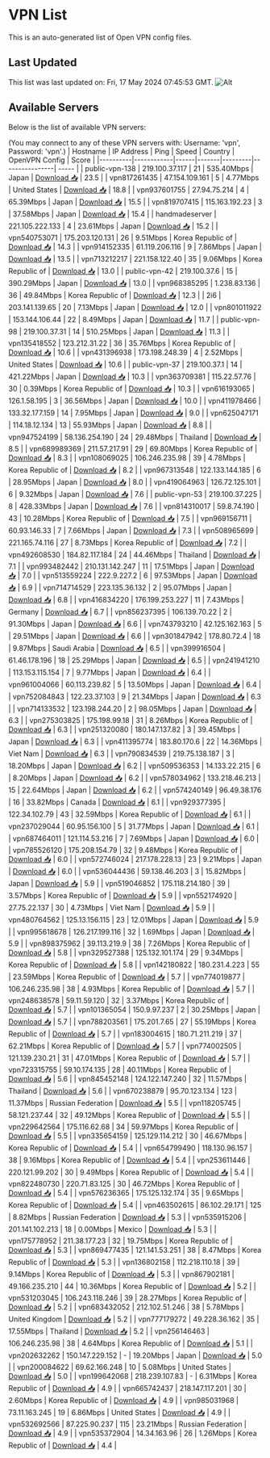 # VPN List

This is an auto-generated list of Open VPN config files.

## Last Updated

This list was last updated on: Fri, 17 May 2024 07:45:53 GMT.
![Alt](https://repobeats.axiom.co/api/embed/186b98318ef1479477931607c1ad7d823f12451f.svg "Repobeats analytics image")

## Available Servers

Below is the list of available VPN servers:

(You may connect to any of these VPN servers with: Username: 'vpn', Password: 'vpn'.)
| Hostname | IP Address | Ping | Speed | Country | OpenVPN Config | Score |
|----------|------------|------|-------|---------|----------------| ----- |
| public-vpn-138 | 219.100.37.117 | 21 | 535.40Mbps | Japan | [Download 📥](./configs/server_0_JP.ovpn) | 23.5 |
| vpn817261435 | 47.154.109.161 | 5 | 4.77Mbps | United States | [Download 📥](./configs/server_1_US.ovpn) | 18.8 |
| vpn937601755 | 27.94.75.214 | 4 | 65.39Mbps | Japan | [Download 📥](./configs/server_2_JP.ovpn) | 15.5 |
| vpn819707415 | 115.163.192.23 | 3 | 37.58Mbps | Japan | [Download 📥](./configs/server_3_JP.ovpn) | 15.4 |
| handmadeserver | 221.105.222.133 | 4 | 23.61Mbps | Japan | [Download 📥](./configs/server_4_JP.ovpn) | 15.2 |
| vpn540753071 | 175.203.120.131 | 26 | 9.51Mbps | Korea Republic of | [Download 📥](./configs/server_5_KR.ovpn) | 14.3 |
| vpn914152335 | 61.119.206.116 | 9 | 7.86Mbps | Japan | [Download 📥](./configs/server_6_JP.ovpn) | 13.5 |
| vpn713212217 | 221.158.122.40 | 35 | 9.06Mbps | Korea Republic of | [Download 📥](./configs/server_7_KR.ovpn) | 13.0 |
| public-vpn-42 | 219.100.37.6 | 15 | 390.29Mbps | Japan | [Download 📥](./configs/server_8_JP.ovpn) | 13.0 |
| vpn968385295 | 1.238.83.136 | 36 | 49.84Mbps | Korea Republic of | [Download 📥](./configs/server_9_KR.ovpn) | 12.3 |
| 2i6 | 203.141.139.65 | 20 | 7.13Mbps | Japan | [Download 📥](./configs/server_10_JP.ovpn) | 12.0 |
| vpn801011922 | 153.144.106.44 | 22 | 8.49Mbps | Japan | [Download 📥](./configs/server_11_JP.ovpn) | 11.7 |
| public-vpn-98 | 219.100.37.31 | 14 | 510.25Mbps | Japan | [Download 📥](./configs/server_12_JP.ovpn) | 11.3 |
| vpn135418552 | 123.212.31.22 | 36 | 35.76Mbps | Korea Republic of | [Download 📥](./configs/server_13_KR.ovpn) | 10.6 |
| vpn431396938 | 173.198.248.39 | 4 | 2.52Mbps | United States | [Download 📥](./configs/server_14_US.ovpn) | 10.6 |
| public-vpn-37 | 219.100.37.1 | 14 | 421.22Mbps | Japan | [Download 📥](./configs/server_15_JP.ovpn) | 10.3 |
| vpn363709381 | 115.22.57.76 | 30 | 0.39Mbps | Korea Republic of | [Download 📥](./configs/server_16_KR.ovpn) | 10.3 |
| vpn616193065 | 126.1.58.195 | 3 | 36.56Mbps | Japan | [Download 📥](./configs/server_17_JP.ovpn) | 10.0 |
| vpn411978466 | 133.32.177.159 | 14 | 7.95Mbps | Japan | [Download 📥](./configs/server_18_JP.ovpn) | 9.0 |
| vpn625047171 | 114.18.12.134 | 13 | 55.93Mbps | Japan | [Download 📥](./configs/server_19_JP.ovpn) | 8.8 |
| vpn947524199 | 58.136.254.190 | 24 | 29.48Mbps | Thailand | [Download 📥](./configs/server_20_TH.ovpn) | 8.5 |
| vpn689989369 | 211.57.217.91 | 29 | 69.80Mbps | Korea Republic of | [Download 📥](./configs/server_21_KR.ovpn) | 8.3 |
| vpn108069025 | 106.246.235.98 | 39 | 4.78Mbps | Korea Republic of | [Download 📥](./configs/server_22_KR.ovpn) | 8.2 |
| vpn967313548 | 122.133.144.185 | 6 | 28.95Mbps | Japan | [Download 📥](./configs/server_23_JP.ovpn) | 8.0 |
| vpn419064963 | 126.72.125.101 | 6 | 9.32Mbps | Japan | [Download 📥](./configs/server_24_JP.ovpn) | 7.6 |
| public-vpn-53 | 219.100.37.225 | 8 | 428.33Mbps | Japan | [Download 📥](./configs/server_25_JP.ovpn) | 7.6 |
| vpn814310017 | 59.8.74.190 | 43 | 10.28Mbps | Korea Republic of | [Download 📥](./configs/server_26_KR.ovpn) | 7.5 |
| vpn969156711 | 60.93.146.33 | 7 | 7.66Mbps | Japan | [Download 📥](./configs/server_27_JP.ovpn) | 7.3 |
| vpn508965699 | 221.165.74.116 | 27 | 8.73Mbps | Korea Republic of | [Download 📥](./configs/server_28_KR.ovpn) | 7.2 |
| vpn492608530 | 184.82.117.184 | 24 | 44.46Mbps | Thailand | [Download 📥](./configs/server_29_TH.ovpn) | 7.1 |
| vpn993482442 | 210.131.142.247 | 11 | 17.51Mbps | Japan | [Download 📥](./configs/server_30_JP.ovpn) | 7.0 |
| vpn513559224 | 222.9.227.2 | 6 | 97.53Mbps | Japan | [Download 📥](./configs/server_31_JP.ovpn) | 6.9 |
| vpn714714529 | 223.135.36.132 | 2 | 95.07Mbps | Japan | [Download 📥](./configs/server_32_JP.ovpn) | 6.8 |
| vpn416834220 | 176.199.253.227 | 11 | 7.43Mbps | Germany | [Download 📥](./configs/server_33_DE.ovpn) | 6.7 |
| vpn856237395 | 106.139.70.22 | 2 | 91.30Mbps | Japan | [Download 📥](./configs/server_34_JP.ovpn) | 6.6 |
| vpn743793210 | 42.125.162.163 | 5 | 29.51Mbps | Japan | [Download 📥](./configs/server_35_JP.ovpn) | 6.6 |
| vpn301847942 | 178.80.72.4 | 18 | 9.87Mbps | Saudi Arabia | [Download 📥](./configs/server_36_SA.ovpn) | 6.5 |
| vpn399916504 | 61.46.178.196 | 18 | 25.29Mbps | Japan | [Download 📥](./configs/server_37_JP.ovpn) | 6.5 |
| vpn241941210 | 113.153.115.154 | 7 | 9.77Mbps | Japan | [Download 📥](./configs/server_38_JP.ovpn) | 6.4 |
| vpn961004066 | 60.113.239.82 | 5 | 13.50Mbps | Japan | [Download 📥](./configs/server_39_JP.ovpn) | 6.4 |
| vpn752084843 | 122.23.37.103 | 9 | 21.34Mbps | Japan | [Download 📥](./configs/server_40_JP.ovpn) | 6.3 |
| vpn714133532 | 123.198.244.20 | 2 | 98.05Mbps | Japan | [Download 📥](./configs/server_41_JP.ovpn) | 6.3 |
| vpn275303825 | 175.198.99.18 | 31 | 8.26Mbps | Korea Republic of | [Download 📥](./configs/server_42_KR.ovpn) | 6.3 |
| vpn251320080 | 180.147.137.82 | 3 | 39.45Mbps | Japan | [Download 📥](./configs/server_43_JP.ovpn) | 6.3 |
| vpn411395774 | 183.80.170.6 | 22 | 14.36Mbps | Viet Nam | [Download 📥](./configs/server_44_VN.ovpn) | 6.3 |
| vpn790834539 | 219.75.138.187 | 3 | 18.20Mbps | Japan | [Download 📥](./configs/server_45_JP.ovpn) | 6.2 |
| vpn509536353 | 14.133.22.215 | 6 | 8.20Mbps | Japan | [Download 📥](./configs/server_46_JP.ovpn) | 6.2 |
| vpn578034962 | 133.218.46.213 | 15 | 22.64Mbps | Japan | [Download 📥](./configs/server_47_JP.ovpn) | 6.2 |
| vpn574240149 | 96.49.38.176 | 16 | 33.82Mbps | Canada | [Download 📥](./configs/server_48_CA.ovpn) | 6.1 |
| vpn929377395 | 122.34.102.79 | 43 | 32.59Mbps | Korea Republic of | [Download 📥](./configs/server_49_KR.ovpn) | 6.1 |
| vpn237029044 | 60.95.156.100 | 5 | 31.77Mbps | Japan | [Download 📥](./configs/server_50_JP.ovpn) | 6.1 |
| vpn687464011 | 121.114.53.216 | 7 | 7.69Mbps | Japan | [Download 📥](./configs/server_51_JP.ovpn) | 6.0 |
| vpn785526120 | 175.208.154.79 | 32 | 9.48Mbps | Korea Republic of | [Download 📥](./configs/server_52_KR.ovpn) | 6.0 |
| vpn572746024 | 217.178.228.13 | 23 | 9.21Mbps | Japan | [Download 📥](./configs/server_53_JP.ovpn) | 6.0 |
| vpn536044436 | 59.138.46.203 | 3 | 15.82Mbps | Japan | [Download 📥](./configs/server_54_JP.ovpn) | 5.9 |
| vpn519046852 | 175.118.214.180 | 39 | 3.57Mbps | Korea Republic of | [Download 📥](./configs/server_55_KR.ovpn) | 5.9 |
| vpn552174920 | 27.75.22.137 | 30 | 4.73Mbps | Viet Nam | [Download 📥](./configs/server_56_VN.ovpn) | 5.9 |
| vpn480764562 | 125.13.156.115 | 23 | 12.01Mbps | Japan | [Download 📥](./configs/server_57_JP.ovpn) | 5.9 |
| vpn995618678 | 126.217.199.116 | 32 | 1.69Mbps | Japan | [Download 📥](./configs/server_58_JP.ovpn) | 5.9 |
| vpn898375962 | 39.113.219.9 | 38 | 7.26Mbps | Korea Republic of | [Download 📥](./configs/server_59_KR.ovpn) | 5.8 |
| vpn329527388 | 125.132.101.174 | 29 | 9.34Mbps | Korea Republic of | [Download 📥](./configs/server_60_KR.ovpn) | 5.8 |
| vpn142180822 | 180.231.4.223 | 55 | 23.59Mbps | Korea Republic of | [Download 📥](./configs/server_61_KR.ovpn) | 5.7 |
| vpn774019877 | 106.246.235.98 | 38 | 4.93Mbps | Korea Republic of | [Download 📥](./configs/server_62_KR.ovpn) | 5.7 |
| vpn248638578 | 59.11.59.120 | 32 | 3.37Mbps | Korea Republic of | [Download 📥](./configs/server_63_KR.ovpn) | 5.7 |
| vpn101365054 | 150.9.97.237 | 2 | 30.25Mbps | Japan | [Download 📥](./configs/server_64_JP.ovpn) | 5.7 |
| vpn788203561 | 175.201.7.65 | 27 | 55.19Mbps | Korea Republic of | [Download 📥](./configs/server_65_KR.ovpn) | 5.7 |
| vpn183004615 | 180.71.211.219 | 37 | 62.21Mbps | Korea Republic of | [Download 📥](./configs/server_66_KR.ovpn) | 5.7 |
| vpn774002505 | 121.139.230.21 | 31 | 47.01Mbps | Korea Republic of | [Download 📥](./configs/server_67_KR.ovpn) | 5.7 |
| vpn723315755 | 59.10.174.135 | 28 | 40.11Mbps | Korea Republic of | [Download 📥](./configs/server_68_KR.ovpn) | 5.6 |
| vpn845452148 | 124.122.147.240 | 32 | 11.57Mbps | Thailand | [Download 📥](./configs/server_69_TH.ovpn) | 5.6 |
| vpn670238879 | 95.70.123.134 | 123 | 11.37Mbps | Russian Federation | [Download 📥](./configs/server_70_RU.ovpn) | 5.5 |
| vpn118205745 | 58.121.237.44 | 32 | 49.12Mbps | Korea Republic of | [Download 📥](./configs/server_71_KR.ovpn) | 5.5 |
| vpn229642564 | 175.116.62.68 | 34 | 59.97Mbps | Korea Republic of | [Download 📥](./configs/server_72_KR.ovpn) | 5.5 |
| vpn335654159 | 125.129.114.212 | 30 | 46.67Mbps | Korea Republic of | [Download 📥](./configs/server_73_KR.ovpn) | 5.4 |
| vpn654799490 | 118.130.96.157 | 38 | 9.16Mbps | Korea Republic of | [Download 📥](./configs/server_74_KR.ovpn) | 5.4 |
| vpn253611446 | 220.121.99.202 | 30 | 9.49Mbps | Korea Republic of | [Download 📥](./configs/server_75_KR.ovpn) | 5.4 |
| vpn822480730 | 220.71.83.125 | 30 | 46.72Mbps | Korea Republic of | [Download 📥](./configs/server_76_KR.ovpn) | 5.4 |
| vpn576236365 | 175.125.132.174 | 35 | 9.65Mbps | Korea Republic of | [Download 📥](./configs/server_77_KR.ovpn) | 5.4 |
| vpn463502615 | 86.102.29.171 | 125 | 8.82Mbps | Russian Federation | [Download 📥](./configs/server_78_RU.ovpn) | 5.3 |
| vpn535915206 | 201.141.102.213 | 18 | 0.00Mbps | Mexico | [Download 📥](./configs/server_79_MX.ovpn) | 5.3 |
| vpn175778952 | 211.38.177.23 | 32 | 19.75Mbps | Korea Republic of | [Download 📥](./configs/server_80_KR.ovpn) | 5.3 |
| vpn869477435 | 121.141.53.251 | 38 | 8.47Mbps | Korea Republic of | [Download 📥](./configs/server_81_KR.ovpn) | 5.3 |
| vpn136802158 | 112.218.110.18 | 39 | 9.14Mbps | Korea Republic of | [Download 📥](./configs/server_82_KR.ovpn) | 5.3 |
| vpn867902181 | 49.166.235.210 | 44 | 10.36Mbps | Korea Republic of | [Download 📥](./configs/server_83_KR.ovpn) | 5.2 |
| vpn531203045 | 106.243.118.246 | 39 | 28.27Mbps | Korea Republic of | [Download 📥](./configs/server_84_KR.ovpn) | 5.2 |
| vpn683432052 | 212.102.51.246 | 38 | 5.78Mbps | United Kingdom | [Download 📥](./configs/server_85_GB.ovpn) | 5.2 |
| vpn777179272 | 49.228.36.162 | 35 | 17.55Mbps | Thailand | [Download 📥](./configs/server_86_TH.ovpn) | 5.2 |
| vpn256146463 | 106.246.235.98 | 38 | 4.64Mbps | Korea Republic of | [Download 📥](./configs/server_87_KR.ovpn) | 5.1 |
| vpn202632262 | 150.147.229.152 | - | 19.20Mbps | Japan | [Download 📥](./configs/server_88_JP.ovpn) | 5.0 |
| vpn200084622 | 69.62.166.248 | 10 | 5.08Mbps | United States | [Download 📥](./configs/server_89_US.ovpn) | 5.0 |
| vpn199642068 | 218.239.107.83 | - | 6.31Mbps | Korea Republic of | [Download 📥](./configs/server_90_KR.ovpn) | 4.9 |
| vpn665742437 | 218.147.117.201 | 30 | 2.60Mbps | Korea Republic of | [Download 📥](./configs/server_91_KR.ovpn) | 4.9 |
| vpn985031968 | 73.11.163.245 | 19 | 6.86Mbps | United States | [Download 📥](./configs/server_92_US.ovpn) | 4.9 |
| vpn532692566 | 87.225.90.237 | 115 | 23.21Mbps | Russian Federation | [Download 📥](./configs/server_93_RU.ovpn) | 4.9 |
| vpn535372904 | 14.34.163.96 | 26 | 1.26Mbps | Korea Republic of | [Download 📥](./configs/server_94_KR.ovpn) | 4.4 |
